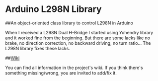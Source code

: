 # Arduino L298N Library

##An object-oriented class library to control L298N in Arduino

When I received a L298N Dual H-Bridge I started using Yohendry
library and it worked fine from the beginning. But there are some
lacks like no brake, no direction correction, no backward driving,
no turn ratio... The L298N library fixes these lacks.

##[Wiki](https://github.com/AlonsoLP/Arduino-L298N-Library/wiki)

You can find all information in the project's wiki. If you think
there's something missing/wrong, you are invited to add/fix it.
